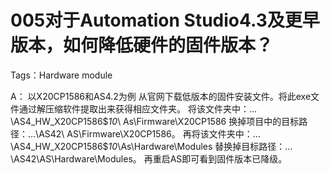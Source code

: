 # 005对于Automation Studio4.3及更早版本，如何降低硬件的固件版本？
Tags：Hardware module

A：
	以X20CP1586和AS4.2为例
	从官网下载低版本的固件安装文件。将此exe文件通过解压缩软件提取出来获得相应文件夹。
	将该文件夹中：…\AS4_HW_X20CP1586\$_10_\ As\Firmware\X20CP1586
	换掉项目中的目标路径：…\AS42\ AS\Firmware\X20CP1586。
	再将该文件夹中：…\AS4_HW_X20CP1586\$_10_\As\Hardware\Modules
	替换掉目标路径：… \AS42\AS\Hardware\Modules。
	再重启AS即可看到固件版本已降级。